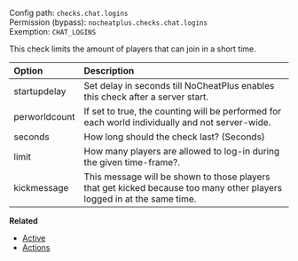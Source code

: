 Config path: `checks.chat.logins`  
Permission (bypass): `nocheatplus.checks.chat.logins`  
Exemption: `CHAT_LOGINS`  

This check limits the amount of players that can join in a short time.

| Option             | Description |
| :----------------- | :---------- |
| startupdelay       | Set delay in seconds till NoCheatPlus enables this check after a server start. |
| perworldcount      | If set to true, the counting will be performed for each world individually and not server-wide. |
| seconds            | How long should the check last? (Seconds) |
| limit              | How many players are allowed to log-in during the given time-frame?. |
| kickmessage        | This message will be shown to those players that get kicked because too many other players logged in at the same time. |


**Related**   
* [Active](https://github.com/Updated-NoCheatPlus/Docs/blob/master/Settings/General.md#active)
* [Actions](https://github.com/Updated-NoCheatPlus/Docs/blob/master/Settings/General.md#actions)
